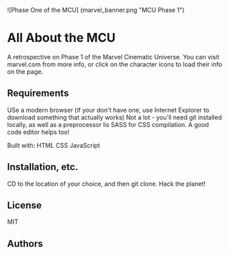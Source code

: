 ![Phase One of the MCU] (marvel_banner.png "MCU Phase 1")

# All About the MCU
A retrospective on Phase 1 of the Marvel Cinematic Universe. You can visit marvel.com from more info, or click on the character icons to load their info on the page.

## Requirements
USe a modern browser (if your don't have one, use Internet Explorer to download something that actually works)
Not a lot - you'll need git installed locally, as well as a preprocessor lis SASS for CSS compilation. A good code editor helps too!

Built with:
HTML
CSS
JavaScript

## Installation, etc.
CD to the location of your choice, and then git clone. Hack the planet!

## License
MIT

## Authors


